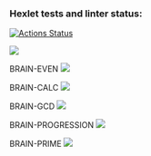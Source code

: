 ### Hexlet tests and linter status:
[![Actions Status](https://github.com/Boison88/python-project-49/workflows/hexlet-check/badge.svg)](https://github.com/Boison88/python-project-49/actions)

<a href="https://codeclimate.com/github/Boison88/python-project-49/maintainability"><img src="https://api.codeclimate.com/v1/badges/f991ad98e5296b448aef/maintainability" /></a>

BRAIN-EVEN
<a href="https://asciinema.org/a/538165" target="_blank"><img src="https://asciinema.org/a/538165.svg" /></a>

BRAIN-CALC
<a href="https://asciinema.org/a/538167" target="_blank"><img src="https://asciinema.org/a/538167.svg" /></a>

BRAIN-GCD
<a href="https://asciinema.org/a/538168" target="_blank"><img src="https://asciinema.org/a/538168.svg" /></a>

BRAIN-PROGRESSION
<a href="https://asciinema.org/a/538175" target="_blank"><img src="https://asciinema.org/a/538175.svg" /></a>

BRAIN-PRIME
<a href="https://asciinema.org/a/538179" target="_blank"><img src="https://asciinema.org/a/538179.svg" /></a>
